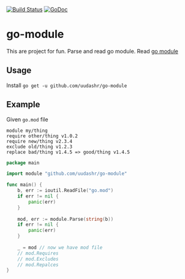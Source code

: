 [![Build Status](https://travis-ci.org/uudashr/go-module.svg?branch=master)](https://travis-ci.org/uudashr/go-module) [![GoDoc](https://godoc.org/github.com/uudashr/go-module?status.svg)](https://godoc.org/github.com/uudashr/go-module)
# go-module

This are project for fun. Parse and read go module. Read [go module](https://research.swtch.com/vgo-module)



## Usage

Install `go get -u github.com/uudashr/go-module`



## Example

Given `go.mod` file

```
module my/thing
require other/thing v1.0.2
require new/thing v2.3.4
exclude old/thing v1.2.3
replace bad/thing v1.4.5 => good/thing v1.4.5
```



```go
package main

import module "github.com/uudashr/go-module"

func main() {
    b, err := ioutil.ReadFile("go.mod")
    if err != nil {
        panic(err)
    }
    
    mod, err := module.Parse(string(b))
    if err != nil {
        panic(err)
    }
    
    _ = mod // now we have mod file
    // mod.Requires
    // mod.Excludes
    // mod.Repalces
}
```
